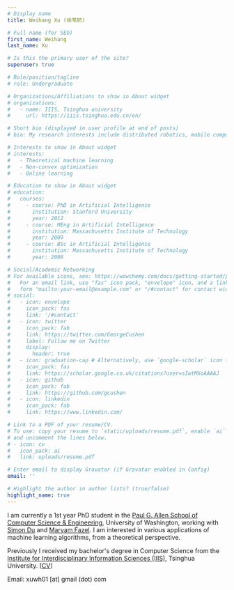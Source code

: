 ```yaml
---
# Display name
title: Weihang Xu (徐苇杭)

# Full name (for SEO)
first_name: Weihang
last_name: Xu

# Is this the primary user of the site?
superuser: true

# Role/position/tagline
# role: Undergraduate

# Organizations/Affiliations to show in About widget
# organizations:
#   - name: IIIS, Tsinghua university
#     url: https://iiis.tsinghua.edu.cn/en/

# Short bio (displayed in user profile at end of posts)
# bio: My research interests include distributed robotics, mobile computing and programmable matter.

# Interests to show in About widget
# interests:
#   - Theoretical machine learning
#   - Non-convex optimization
#   - Online learning

# Education to show in About widget
# education:
#   courses:
#     - course: PhD in Artificial Intelligence
#       institution: Stanford University
#       year: 2012
#     - course: MEng in Artificial Intelligence
#       institution: Massachusetts Institute of Technology
#       year: 2009
#     - course: BSc in Artificial Intelligence
#       institution: Massachusetts Institute of Technology
#       year: 2008

# Social/Academic Networking
# For available icons, see: https://wowchemy.com/docs/getting-started/page-builder/#icons
#   For an email link, use "fas" icon pack, "envelope" icon, and a link in the
#   form "mailto:your-email@example.com" or "/#contact" for contact widget.
# social:
#   - icon: envelope
#     icon_pack: fas
#     link: '/#contact'
#   - icon: twitter
#     icon_pack: fab
#     link: https://twitter.com/GeorgeCushen
#     label: Follow me on Twitter
#     display:
#       header: true
#   - icon: graduation-cap # Alternatively, use `google-scholar` icon from `ai` icon pack
#     icon_pack: fas
#     link: https://scholar.google.co.uk/citations?user=sIwtMXoAAAAJ
#   - icon: github
#     icon_pack: fab
#     link: https://github.com/gcushen
#   - icon: linkedin
#     icon_pack: fab
#     link: https://www.linkedin.com/

# Link to a PDF of your resume/CV.
# To use: copy your resume to `static/uploads/resume.pdf`, enable `ai` icons in `params.yaml`,
# and uncomment the lines below.
# - icon: cv
#   icon_pack: ai
#   link: uploads/resume.pdf

# Enter email to display Gravatar (if Gravatar enabled in Config)
email: ''

# Highlight the author in author lists? (true/false)
highlight_name: true
---
```

I am currently a 1st year PhD student in the [Paul G. Allen School of Computer Science & Engineering](https://www.cs.washington.edu/), University of Washington, working with [Simon Du](https://simonshaoleidu.com/) and [Maryam Fazel](https://people.ece.uw.edu/fazel_maryam/). I am interested in various applications of machine learning algorithms, from a theoretical perspective.

Previously I received my bachelor's degree in Computer Science from the [Institute for Interdisciplinary Information Sciences (IIIS)](https://iiis.tsinghua.edu.cn/en/), Tsinghua University.  [<a href="uploads/CV.pdf">CV</a>]

Email: xuwh01 [at] gmail (dot) com 



